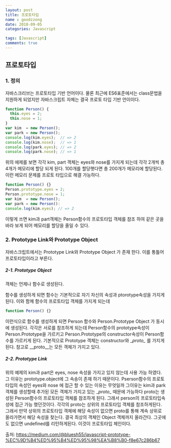 ```yaml
---
layout: post
title: 프로토타입
name : goodzzong
date: 2018-09-05
categories: Javascript

tags: [Javascript]
comments: true
---
```


## 프로토타입

### 1. 정의 

자바스크리브는 프로토타입 기반 언어이다. 물론 최근에 ES6표준에서는 class문법을 지원하게 되었지만 자바스크립트 자체는 결국 프로토 타입 기반 언이이다.

```js
function Person() {
  this.eyes = 2;
  this.nose = 1;
}
var kim  = new Person();
var park = new Person();
console.log(kim.eyes);  // => 2
console.log(kim.nose);  // => 1
console.log(park.eyes); // => 2
console.log(park.nose); // => 1
```

위의 에제를 보면 각각 kim, part 객체는 eyes와 nose를 가지게 되는데 각각 2개씩 총 4개가 메모리에 할당 되게 된다. 100개를 할당햇다면 총 200개가 메모리에 할당된다. 이런 메모리 문제를 프로토 타입으로 해결 가능하다.

```js
function Person() {}
Person.prototype.eyes = 2;
Person.prototype.nose = 1;
var kim  = new Person();
var park = new Person():
console.log(kim.eyes); // => 2
```

이렇게 쓰면 kim과 part객체는 Person함수의 프로토타입 객체를 참조 하여 같은 곳을 바라 보게 되어 메모리를 할당을 줄일 수 있다.

### 2. Prototype Link와 Prototype Object
자바스크립트에서는 Prototype Link와 Prototype Object 가 존재 한다. 이를 통틀어 프로토타입이라고 부른다.

##### 2-1. Prototype Object

객체는 언제나 함수로 생성된다.

함수를 생성하게 되면 함수는 기본적으로 자기 자신의 속성과 ptorotype속성을 가지게 된다.
이와 함께 함수의 프로토타입 객체를 가지게 되는데

```js
function Person() {}
```
이런식으로 함수를 생성하게 되면 Person 함수와 Person.Prototype Object 가 동시에 생성된다.
각각은 서로를 참조하게 되는데 Person함수의 prototype속성이 Person.Prototype을 가르키고
Person.Prototype의 constructor속성이 Person함수를 가르키게 된다. 
기본적으로 Prototype 객체는 constructor와 \__proto\__ 를 가지게 된다. 참고로 \__proto\__는 
모든 객체가 가지고 있다.

##### 2-2. Prototype Link

위의 예제의 kim과 part은 eyes, nose 속성을 가지고 있지 않는데 사용 가능 하였다. 그 이유는 prototype.object에 그 속송이 존재 하기 때문이다. Pserson함수의 프로토타입의 속성인 eyes와 nose
에 접근 할 수 있는 이유는 무엇일까
그이유는 kim과 park객체를 생성할때 추가된 모든 객체가 가지고 있는 \__proto\__ 때문에 가능하다 
 proto는 생성된 Person함수의 프로토타입 객체를 참조하게 된다. 그래서 person의 프로토타입속성에 접근
 가능 했던것이다. 각각의 proto는 상위의 프로토타입 객체를 참조하게된다. 그래서 만약 상위의 프로토타입
 객체에 해당 속성이 없으면 proto를 통해 계속 상위로 올라가면서 해당 속성을 찾는다. 결국 최상의 객체인
 Object 객체까지 올라간다. 그곳에도 없으면 undefined를 리턴하게된다.
 이것이 프로토타입 체인이다.

 출처: https://medium.com/@bluesh55/javascript-prototype-%EC%9D%B4%ED%95%B4%ED%95%98%EA%B8%B0-f8e67c286b67